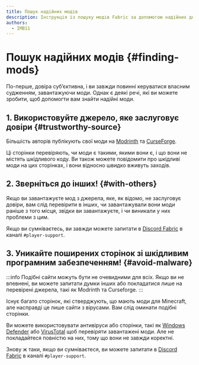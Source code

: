 ```yaml
---
title: Пошук надійних модів
description: Інструкція із пошуку модів Fabric за допомогою надійних джерел.
authors:
  - IMB11
---
```


# Пошук надійних модів {#finding-mods}

По-перше, довіра суб’єктивна, і ви завжди повинні керуватися власним судженням, завантажуючи моди. Однак є деякі речі, які ви можете зробити, щоб допомогти вам знайти надійні моди.

## 1. Використовуйте джерело, яке заслуговує довіри {#trustworthy-source}

Більшість авторів публікують свої моди на [Modrinth](https://modrinth.com/mods?g=categories:%27fabric%27) та [CurseForge](https://www.curseforge.com/minecraft/search?class=mc-mods\&gameVersionTypeId=4).

Ці сторінки перевіряють, чи моди є такими, якими вони є, і що вони не містять шкідливого коду. Ви також можете повідомити про шкідливі моди на цих сторінках, і вони відносно швидко вживуть заходів.

## 2. Зверніться до інших! {#with-others}

Якщо ви завантажуєте мод з джерела, яке, як відомо, не заслуговує довіри, вам слід перевірити в інших, чи завантажували вони моди раніше з того місця, звідки ви завантажуєте, і чи виникали у них проблеми з цим.

Якщо ви сумніваєтесь, ви завжди можете запитати в [Discord Fabric](https://discord.gg/v6v4pMv) в каналі `#player-support`.

## 3. Уникайте поширених сторінок зі шкідливим програмним забезпеченням! {#avoid-malware}

:::info
Подібні сайти можуть бути не очевидними для всіх. Якщо ви не впевнені, ви можете запитати думки інших або покладатися лише на перевірені джерела, такі як Modrinth та Curseforge.
:::

Існує багато сторінок, які стверджують, що мають моди для Minecraft, але насправді це лише сайти з вірусами. Вам слід оминати подібні сторінки.

Ви можете використовувати антивіруси або сторінки, такі як [Windows Defender](https://www.microsoft.com/en-us/windows/comprehensive-security) або [VirusTotal](https://www.virustotal.com/) щоб перевіряти завантажені моди. Але не покладайтеся повністю на них, тому що вони не завжди коректні.

Знову ж таки, якщо ви сумніваєтеся, ви можете запитати в [Discord Fabric](https://discord.gg/v6v4pMv) в каналі `#player-support`.
